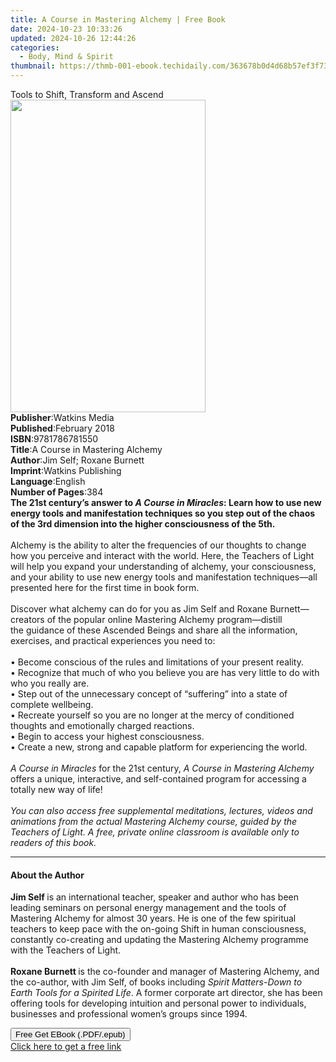 ```yaml
---
title: A Course in Mastering Alchemy | Free Book
date: 2024-10-23 10:33:26
updated: 2024-10-26 12:44:26
categories:
  - Body, Mind & Spirit
thumbnail: https://thmb-001-ebook.techidaily.com/363678b0d4d68b57ef3f735eb4fcec20f0c7257b84738b91022dd03846cc52bd.jpg
---
```

<main id="book-container">
  <div class="flex flex-col">
    <div class="book-brief flex-1 py-6 px-4 sm:p-6 md:py-10 md:px-8">
      <!-- brief-->
      <div class="book-brief-main">Tools to Shift, Transform and Ascend</div>
    </div>
    <div
      class="book-meta-info flex-1 grid gap-4 col-start-1 col-end-3 row-start-1 sm:mb-6 sm:grid-cols-4 lg:gap-6 lg:col-start-2 lg:row-end-6 lg:row-span-6 lg:mb-0"
    >
      <div
        class="book-meta-info-left place-content-center mt-4 p-4 text-sm leading-6 col-start-2 col-span-2 dark:text-slate-400"
      >
        <img
          class="w-full h-500 object-cover rounded-lg sm:h-255 sm:col-span-2 lg:col-span-full"
          src="https://img-001-ebook.techidaily.com/6051eec8d547dee415851b04e8ae20a11387f76500e97afef2a1a76fa6a9298e.jpg"
          alt=""
          width="312"
          height="500"
        />
      </div>
      <div
        class="book-meta-info-right mt-2 col-start-1 row-start-2 col-span-3 self-center"
      >
        <!-- meta data  -->
        <div class="flex flex-col px-4 md:px-8">
          <div class="flex-1">
            <strong>Publisher</strong>:<span class="px-2">Watkins Media</span>
          </div>
          <div class="flex-1">
            <strong>Published</strong>:<span class="px-2">February 2018</span>
          </div>
          <div class="flex-1">
            <strong>ISBN</strong>:<span class="px-2">9781786781550</span>
          </div>
          <div class="flex-1">
            <strong>Title</strong>:<span class="px-2"
              >A Course in Mastering Alchemy</span
            >
          </div>
          <div class="flex-1">
            <strong>Author</strong>:<span class="px-2"
              >Jim Self; Roxane Burnett</span
            >
          </div>
          <div class="flex-1">
            <strong>Imprint</strong>:<span class="px-2"
              >Watkins Publishing</span
            >
          </div>
          <div class="flex-1">
            <strong>Language</strong>:<span class="px-2">English</span>
          </div>
          <div class="flex-1">
            <strong>Number of Pages</strong>:<span class="px-2">384</span>
          </div>
        </div>
      </div>
    </div>
    <div class="book-description flex-1 py-6 px-4 sm:p-6 md:py-10 md:px-8">
      <div class="book-description-main">
        <div accordion-content="" id="description">
          <b
            >The 21st century’s answer to <i>A Course in Miracles</i>: Learn how
            to use new energy tools and manifestation techniques so
            you&nbsp;step out of the chaos of the 3rd dimension into the higher
            consciousness of the 5th.</b
          ><br /><br />Alchemy is the ability to alter the frequencies of our
          thoughts to change how you perceive and interact with the world. Here,
          the Teachers of Light will help you expand your understanding of
          alchemy, your consciousness, and your ability to use new energy tools
          and manifestation techniques—all presented here for the first time in
          book form.<br /><br />Discover what alchemy can do for you as&nbsp;Jim
          Self and&nbsp;Roxane&nbsp;Burnett—creators of the popular online
          Mastering Alchemy program—distill the&nbsp;guidance of these Ascended
          Beings&nbsp;and&nbsp;share all the information, exercises, and
          practical experiences you need to:<br /><br />
          •&nbsp;Become conscious of the rules and limitations of your present
          reality.<br />
          •&nbsp;Recognize that much of who you believe you&nbsp;are has very
          little to do with who you really are.<br />
          •&nbsp;Step out of the unnecessary concept of “suffering” into a state
          of complete&nbsp;wellbeing.<br />
          •&nbsp;Recreate yourself so you are no longer at the mercy of
          conditioned thoughts and emotionally charged reactions.<br />
          •&nbsp;Begin to access your highest consciousness.<br />
          •&nbsp;Create a new, strong and capable platform for experiencing the
          world.<br /><br /><i>A Course in Miracles</i> for the 21st century,
          <i>A Course in Mastering Alchemy</i> offers a unique, interactive, and
          self-contained program for accessing a totally new way of life!<br /><br /><i
            >You can also access free supplemental meditations, lectures, videos
            and animations from the actual Mastering Alchemy course, guided by
            the Teachers of Light. A free, private online classroom is available
            only to readers of this book.</i
          >
        </div>
        <div class="accordion-fader"></div>
      </div>
    </div>
    <div class="book-excerpts flex-1 py-6 px-4 sm:p-6 md:py-10 md:px-8">
      <!-- excerpts-->
      <div class="book-excerpts-main">
        <hr />
        <h4 class="placeholder placeholder-heading">
          <span>About the Author</span>
        </h4>
        <p>
          <b>Jim Self&nbsp;</b>is an international teacher, speaker and author
          who has been leading seminars on personal energy management and the
          tools of Mastering Alchemy for almost 30 years. He is one of the few
          spiritual teachers to keep pace with the on-going Shift in human
          consciousness, constantly co-creating and updating the Mastering
          Alchemy programme with the Teachers of Light.<br /><br /><b
            >Roxane Burnett&nbsp;</b
          >is the co-founder and manager of Mastering Alchemy, and the
          co-author, with Jim Self, of books including
          <i>Spirit Matters-Down to Earth Tools for a Spirited Life</i>. A
          former corporate art director, she has been offering tools for
          developing intuition and personal power to individuals, businesses and
          professional women’s groups since 1994.
        </p>
      </div>
    </div>
    <div
      class="book-about-author flex-1 py-6 px-4 sm:p-6 md:py-10 md:px-8"
    ></div>
    <div class="book-free-get flex-1 py-6 px-4 sm:p-6 md:py-10 md:px-8">
      <button
        id="btn-free-get"
        class="bg-blue-500 hover:bg-blue-700 text-white font-bold py-2 px-4 rounded"
      >
        Free Get EBook (.PDF/.epub)
      </button>
      <div id="countdown-display" class="px-2 text-lg mt-2"></div>
      <a
        id="free-link"
        class="hidden bg-blue-500 hover:bg-blue-700 text-white font-bold py-2 px-4 rounded"
        href="https://www.ebooks.com/en-us/book/95881463/a-course-in-mastering-alchemy/jim-self/"
        target="_blank"
        >Click here to get a free link</a
      >
    </div>
    <script>
      let countdownTime = 0;
      let countdownInterval = null;
      document
        .getElementById('btn-free-get')
        .addEventListener('click', startCountdown);
      function startCountdown() {
        countdownTime = new Date().getTime() + 60000 * 3;
        countdownInterval = setInterval(updateCountdown, 1000);
        document.getElementById('btn-free-get').disabled = true;
        document
          .getElementById('btn-free-get')
          .classList.add('bg-gray-500', 'cursor-not-allowed');
      }
      function updateCountdown() {
        let currentTime = new Date().getTime();
        let timeLeft = countdownTime - currentTime;
        let secondsLeft = Math.floor(timeLeft / 1000);
        document.getElementById('countdown-display').innerHTML =
          `Remaining time: ${secondsLeft} seconds.`;
        if (secondsLeft <= 0) {
          clearInterval(countdownInterval);
          document.getElementById('btn-free-get').classList.add('hidden');
          document.getElementById('free-link').classList.remove('hidden');
          document.getElementById('countdown-display').innerHTML = '';
        }
      }
    </script>
  </div>
</main>

